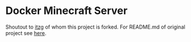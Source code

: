 # Docker Minecraft Server

Shoutout to [itzg](https://github.com/itzg) of whom this project is forked.
For README.md of original project see [here](https://github.com/itzg/docker-minecraft-server#readme).

